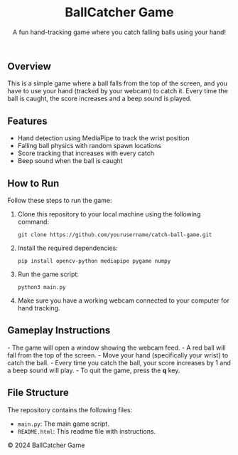 <body>
    <header>
        <h1>BallCatcher Game</h1>
        <p>A fun hand-tracking game where you catch falling balls using your hand!</p>
    </header>
    <section>
        <h2>Overview</h2>
        <p>
            This is a simple game where a ball falls from the top of the screen, and you have to use your hand (tracked by your webcam) to catch it. Every time the ball is caught, the score increases and a beep sound is played.
        </p>
        <h2>Features</h2>
        <ul>
            <li>Hand detection using MediaPipe to track the wrist position</li>
            <li>Falling ball physics with random spawn locations</li>
            <li>Score tracking that increases with every catch</li>
            <li>Beep sound when the ball is caught</li>
        </ul>
        <h2>How to Run</h2>
        <p>Follow these steps to run the game:</p>
        <ol>
            <li>Clone this repository to your local machine using the following command:</li>
            <pre><code>git clone https://github.com/yourusername/catch-ball-game.git</code></pre>
            <li>Install the required dependencies:</li>
            <pre><code>pip install opencv-python mediapipe pygame numpy</code></pre>
            <li>Run the game script:</li>
            <pre><code>python3 main.py</code></pre>
            <li>Make sure you have a working webcam connected to your computer for hand tracking.</li>
        </ol>
        <h2>Gameplay Instructions</h2>
        <p>
            - The game will open a window showing the webcam feed.
            - A red ball will fall from the top of the screen.
            - Move your hand (specifically your wrist) to catch the ball. 
            - Every time you catch the ball, your score increases by 1 and a beep sound will play.
            - To quit the game, press the <strong>q</strong> key.
        </p>
        <h2>File Structure</h2>
        <p>The repository contains the following files:</p>
        <ul>
            <li><code>main.py</code>: The main game script.</li>
            <li><code>README.html</code>: This readme file with instructions.</li>
        </ul>
    <footer>
        <p>&copy; 2024 BallCatcher Game</p>
    </footer>
</body>
</html>

